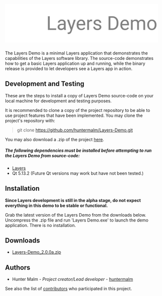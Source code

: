 # <img src="https://github.com/huntermalm/Layers-Demo/blob/main/readme_logo.svg?raw=true" alt="layers_demo_logo" width="740"/>

The Layers Demo is a minimal Layers application that demonstrates the capabilities of the Layers software library. The source-code demonstrates how to get a basic Layers application up and running, while the binary release is provided to let developers see a Layers app in action.

## Development and Testing

These are the steps to install a copy of Layers Demo source-code on your local machine for development and testing purposes.

It is recommended to clone a copy of the project repository to be able to use project features that have been implemented. You may clone the project's repository with:

> git clone https://github.com/huntermalm/Layers-Demo.git

You may also download a .zip of the project [here](https://github.com/huntermalm/Layers-Demo/archive/main.zip).

##### The following dependencies must be installed before attempting to run the Layers Demo from source-code:
* [Layers](https://github.com/huntermalm/Layers)
* Qt 5.13.2 (Future Qt versions may work but have not been tested.)

## Installation

**Since Layers development is still in the alpha stage, do not expect everything in this demo to be stable or functional.**

Grab the latest version of the Layers Demo from the downloads below. Uncompress the .zip file and run 'Layers Demo.exe' to launch the demo application. There is no installation.

## Downloads
* [Layers-Demo_2.0.0a.zip](https://github.com/huntermalm/Layers-Demo/releases/download/2.0.0a/Layers-Demo_2.0.0a.zip)

## Authors

* Hunter Malm - *Project creator/Lead developer* - [huntermalm](https://github.com/huntermalm)

See also the list of [contributors](https://github.com/huntermalm/Layers-Demo/contributors) who participated in this project.
